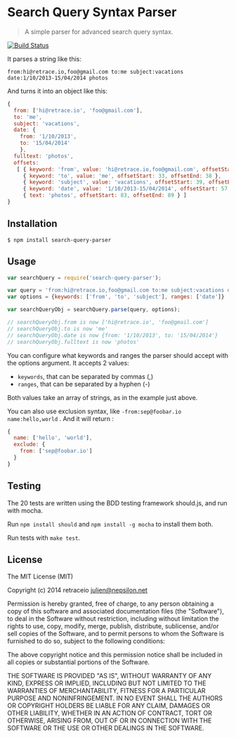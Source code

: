# Search Query Syntax Parser

> A simple parser for advanced search query syntax.

[![Build Status](https://travis-ci.org/nepsilon/search-query-parser.svg?branch=master)](https://travis-ci.org/nepsilon/search-query-parser)

It parses a string like this:
```
from:hi@retrace.io,foo@gmail.com to:me subject:vacations date:1/10/2013-15/04/2014 photos
```

And turns it into an object like this:

```javascript
{
  from: ['hi@retrace.io', 'foo@gmail.com'],
  to: 'me',
  subject: 'vacations',
  date: {
    from: '1/10/2013',
    to: '15/04/2014'
    },
  fulltext: 'photos',
  offsets: 
   [ { keyword: 'from', value: 'hi@retrace.io,foo@gmail.com', offsetStart: 0, offsetEnd: 32 },
     { keyword: 'to', value: 'me', offsetStart: 33, offsetEnd: 38 },
     { keyword: 'subject', value: 'vacations', offsetStart: 39, offsetEnd: 56 },
     { keyword: 'date', value: '1/10/2013-15/04/2014', offsetStart: 57, offsetEnd: 82 },
     { text: 'photos', offsetStart: 83, offsetEnd: 89 } ]
}
```

## Installation

```shell
$ npm install search-query-parser
```

## Usage

```javascript
var searchQuery = require('search-query-parser');

var query = 'from:hi@retrace.io,foo@gmail.com to:me subject:vacations date:1/10/2013-15/04/2014 photos';
var options = {keywords: ['from', 'to', 'subject'], ranges: ['date']}

var searchQueryObj = searchQuery.parse(query, options);

// searchQueryObj.from is now ['hi@retrace.io', 'foo@gmail.com']
// searchQueryObj.to is now 'me'
// searchQueryObj.date is now {from: '1/10/2013', to: '15/04/2014'}
// searchQueryObj.fulltext is now 'photos'
```

You can configure what keywords and ranges the parser should accept with the options argument.
It accepts 2 values:
* `keywords`, that can be separated by commas (,)
* `ranges`, that can be separated by a hyphen (-)

Both values take an array of strings, as in the example just above.

You can also use exclusion syntax, like `-from:sep@foobar.io name:hello,world` . And it will return :

```javascript
{
  name: ['hello', 'world'],
  exclude: {
    from: ['sep@foobar.io']
  }
}
```

## Testing

The 20 tests are written using the BDD testing framework should.js, and run with mocha.

Run `npm install should` and `npm install -g mocha` to install them both.

Run tests with `make test`.

## License

The MIT License (MIT)

Copyright (c) 2014 retraceio <julien@nepsilon.net>

Permission is hereby granted, free of charge, to any person obtaining a copy
of this software and associated documentation files (the "Software"), to deal
in the Software without restriction, including without limitation the rights
to use, copy, modify, merge, publish, distribute, sublicense, and/or sell
copies of the Software, and to permit persons to whom the Software is
furnished to do so, subject to the following conditions:

The above copyright notice and this permission notice shall be included in all
copies or substantial portions of the Software.

THE SOFTWARE IS PROVIDED "AS IS", WITHOUT WARRANTY OF ANY KIND, EXPRESS OR
IMPLIED, INCLUDING BUT NOT LIMITED TO THE WARRANTIES OF MERCHANTABILITY,
FITNESS FOR A PARTICULAR PURPOSE AND NONINFRINGEMENT. IN NO EVENT SHALL THE
AUTHORS OR COPYRIGHT HOLDERS BE LIABLE FOR ANY CLAIM, DAMAGES OR OTHER
LIABILITY, WHETHER IN AN ACTION OF CONTRACT, TORT OR OTHERWISE, ARISING FROM,
OUT OF OR IN CONNECTION WITH THE SOFTWARE OR THE USE OR OTHER DEALINGS IN THE
SOFTWARE.
